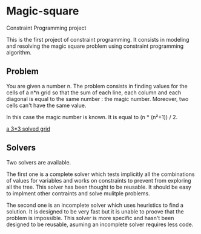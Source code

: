 # Magic-square
Constraint Programming project

This is the first project of constraint programming.
It consists in modeling and resolving the magic square problem using constraint programming algorithm.

## Problem

You are given a number n. The problem consists in finding values for the cells of a n*n grid so that the sum of each line, each column and each diagonal is equal to the same number : the magic number. Moreover, two cells can't have the same value.

In this case the magic number is known. It is equal to (n * (n²+1)) / 2.

[a 3*3 solved grid](https://upload.wikimedia.org/wikipedia/commons/e/e4/Magicsquareexample.svg)

## Solvers

Two solvers are available.

The first one is a complete solver which tests implicitly all the combinations of values for variables and works on constraints to prevent from exploring all the tree.
This solver has been thought to be reusable. It should be easy to implment other contraints and solve mulitple problems.

The second one is an incomplete solver which uses heuristics to find a solution. It is designed to be very fast but it is unable to proove that the problem is impossible.
This solver is more specific and hasn't been designed to be reusable, asuming an incomplete solver requires less code.
